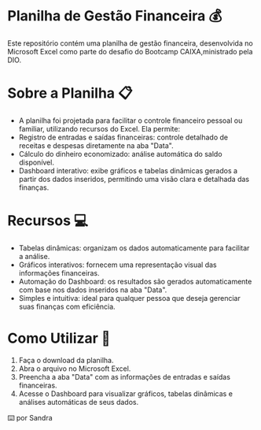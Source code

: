 # Planilha de Gestão Financeira :moneybag:
Este repositório contém uma planilha de gestão financeira, desenvolvida no Microsoft Excel como parte do desafio do Bootcamp CAIXA,ministrado pela DIO.

# Sobre a Planilha :clipboard:
- A planilha foi projetada para facilitar o controle financeiro pessoal ou familiar, utilizando recursos do Excel. Ela permite:
- Registro de entradas e saídas financeiras: controle detalhado de receitas e despesas diretamente na aba "Data".
- Cálculo do dinheiro economizado: análise automática do saldo disponível.
- Dashboard interativo: exibe gráficos e tabelas dinâmicas gerados a partir dos dados inseridos, permitindo uma visão clara e detalhada das finanças.
  
# Recursos :computer:
- Tabelas dinâmicas: organizam os dados automaticamente para facilitar a análise.
- Gráficos interativos: fornecem uma representação visual das informações financeiras.
- Automação do Dashboard: os resultados são gerados automaticamente com base nos dados inseridos na aba "Data".
- Simples e intuitiva: ideal para qualquer pessoa que deseja gerenciar suas finanças com eficiência.
  
# Como Utilizar :memo:
1. Faça o download da planilha.
2. Abra o arquivo no Microsoft Excel.
3. Preencha a aba "Data" com as informações de entradas e saídas financeiras.
4. Acesse o Dashboard para visualizar gráficos, tabelas dinâmicas e análises automáticas de seus dados.
   
:keyboard: por Sandra 
